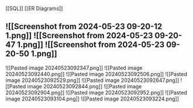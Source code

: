 [[SQL]]
[[ER Diagrams]]

![[Screenshot from 2024-05-23 09-20-12 1.png]]
![[Screenshot from 2024-05-23 09-20-47 1.png]]
![[Screenshot from 2024-05-23 09-20-50 1.png]]
---


![[Pasted image 20240523092347.png]]
![[Pasted image 20240523092440.png]]
![[Pasted image 20240523092506.png]]
![[Pasted image 20240523092529.png]]
![[Pasted image 20240523092647.png]]
![[Pasted image 20240523092844.png]]
![[Pasted image 20240523092904.png]]
![[Pasted image 20240523092952.png]]
![[Pasted image 20240523093104.png]]
![[Pasted image 20240523093224.png]]

